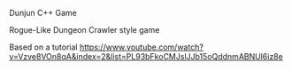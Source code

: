 Dunjun C++ Game

Rogue-Like Dungeon Crawler style game

Based on a tutorial https://www.youtube.com/watch?v=Vzve8VOn8qA&index=2&list=PL93bFkoCMJslJJb15oQddnmABNUl6iz8e